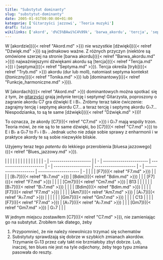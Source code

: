 ```yaml
---
title: "Substytut dominanty"
slug: "substytut-dominanty"
date: 2005-01-01T00:00:00+01:00
kategorie: ['Gitarzyści jazzowi', 'Teoria muzyki']
draft: false
wikilinks: ['akord', 'd%C5%BAwi%C4%99k', 'barwa_akordu', 'tercja', 'septyma', 'tryb', 'tonika', 'dominanta', 'akord', 'd%C5%BAwi%C4%99k', 'C7', 'G%E2%99%AD7', 'C7', 'blues_jazzowy', 'F7', 'B%E2%99%AD7', 'Bdim', 'F7', 'Cm7', 'B13', 'B%E2%99%AD7', 'Bdim', 'F7', 'Am7', 'A%E2%99%AD7', 'Gm7', 'C13', 'F7', 'A%E2%99%AD7', 'Gm7', 'G%E2%99%AD7', 'C7', 'G%E2%99%AD13']
---
```

W [akordzie]({{< relref "Akord.md" >}}) nie wszystkie
[dźwięki]({{< relref "Dźwięk.md" >}}) są jednakowo ważne. Z różnych przyczyn
(niektóre są omówione szerzej na stronie [barwa
akordu]({{< relref "Barwa_akordu.md" >}})) najważniejszymi dźwiękami akordu są
[tercja]({{< relref "Tercja.md" >}}) i [septyma]({{< relref "Septyma.md" >}}). Tercja
określa [tryb]({{< relref "Tryb.md" >}}) akordu (dur lub moll), natomiast
septyma kontekst ([toniczny]({{< relref "Tonika.md" >}}) lub
[dominantowy]({{< relref "Funkcje_harmoniczne.md" >}})).

W [akordach]({{< relref "Akord.md" >}}) dominantowych można spotkać się z tym, że
[gitarzyści](/kategorie/gitarzyści-jazzowi "Kategoria gitarzyści jazzowi") grają jedynie
tercję i septymę\! Gitarzysta, poproszony o zagranie akordu C7 gra
dźwięki E i B♭. Zróbmy teraz takie ćwiczenie: zagrajmy tercję i
septymę akordu C7... a teraz tercję i septymę akordu G♭7...
Niespodzianka, to są te same [dźwięki]({{< relref "Dźwięk.md" >}})\!

To oznacza, że akordy [C7]({{< relref "C7.md" >}}) i G♭7<!-- link nie odnosił się do niczego: 'Substytut dominanty' ('content/książka/Substytut_dominanty.md') links to 'G♭7' ('content/książka/G♭7.md') and that does not exist --> mają
wspóly trzon. Teoria mówi, że nie są to te same dźwięki, bo
[C7]({{< relref "C7.md" >}}) to E i B♭ a G♭7 to F♭ i B♭ . Jednak ucho nie zdaje
sobie sprawy z enharmonii i w praktyce akordy te są sobie niezwykle
bliskie.

Użyjemy teraz tego *patentu* do lekkiego przerobienia [bluesa
jazzowego]({{< relref "Blues_jazzowy.md" >}}).

|   |                       |  |   |                         |                         |   |                     |                       |   |                       |                       |   |
| - | --------------------- |  | - | ----------------------- | ----------------------- | - | ------------------- | --------------------- | - | --------------------- | --------------------- | - |
| | | [F7]({{< relref "F7.md" >}})   |  | | | [B♭7]({{< relref "B♭7.md" >}})   | [Bdim]({{< relref "Bdim.md" >}}) | | | [F7]({{< relref "F7.md" >}}) |                       | | | [Cm7]({{< relref "Cm7.md" >}}) | B13<!-- link nie odnosił się do niczego: 'Substytut dominanty' ('content/książka/Substytut_dominanty.md') links to 'B13' ('content/książka/B13.md') and that does not exist --> | | |
| | | [B♭7]({{< relref "B♭7.md" >}}) |  | | | [Bdim]({{< relref "Bdim.md" >}}) |                         | | | [F7]({{< relref "F7.md" >}}) |                       | | | [Am7]({{< relref "Am7.md" >}}) | [A♭7]({{< relref "A♭7.md" >}}) | | |
| | | [Gm7]({{< relref "Gm7.md" >}}) |  | | | C13<!-- link nie odnosił się do niczego: 'Substytut dominanty' ('content/książka/Substytut_dominanty.md') links to 'C13' ('content/książka/C13.md') and that does not exist -->   |                         | | | [F7]({{< relref "F7.md" >}}) | [A♭7]({{< relref "A♭7.md" >}}) | | | [Gm7]({{< relref "Gm7.md" >}}) | G♭7<!-- link nie odnosił się do niczego: 'Substytut dominanty' ('content/książka/Substytut_dominanty.md') links to 'G♭7' ('content/książka/G♭7.md') and that does not exist --> | | |

W jednym miejscu zostawiłem [C7]({{< relref "C7.md" >}}), nie zamieniając go na
substytut. Zrobiłem tak dlatego, żeby

1.  Przypomnieć, że nie należy niewolniczo trzymać się schematów
2.  Substytuty sprawdzają się dobrze w szybkich zmianach akordów.
    Trzymanie G♭13<!-- link nie odnosił się do niczego: 'Substytut dominanty' ('content/książka/Substytut_dominanty.md') links to 'G♭13' ('content/książka/G♭13.md') and that does not exist --> przez cały takt nie brzmiałoby
    zbyt dobrze. Lub, inaczej, ten blues nie jest na tyle *odjechany*,
    żeby tego typu zmiana pasowała do reszty.

